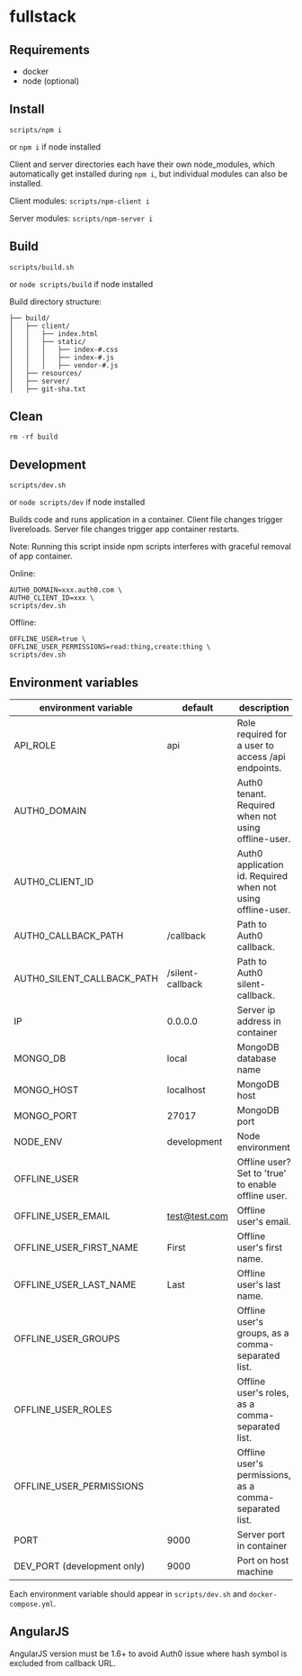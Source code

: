 # fullstack



## Requirements

- docker
- node (optional)



## Install

`scripts/npm i`

or `npm i` if node installed

Client and server directories each have their own node_modules, which
automatically get installed during `npm i`, but individual modules can also be
installed.

Client modules: `scripts/npm-client i`

Server modules: `scripts/npm-server i`



## Build

`scripts/build.sh`

or `node scripts/build` if node installed

Build directory structure:

```
├── build/
│   ├── client/
│   │   ├── index.html
│   │   ├── static/
│   │   │   ├── index-#.css
│   │   │   ├── index-#.js
│   │   │   ├── vendor-#.js
│   ├── resources/
│   ├── server/
│   ├── git-sha.txt
```



## Clean

`rm -rf build`



## Development

`scripts/dev.sh`

or `node scripts/dev` if node installed

Builds code and runs application in a container.
Client file changes trigger livereloads.
Server file changes trigger app container restarts.

Note: Running this script inside npm scripts interferes with graceful removal of
app container.

Online:

```
AUTH0_DOMAIN=xxx.auth0.com \
AUTH0_CLIENT_ID=xxx \
scripts/dev.sh
```

Offline:

```
OFFLINE_USER=true \
OFFLINE_USER_PERMISSIONS=read:thing,create:thing \
scripts/dev.sh
```



## Environment variables

environment variable       | default          | description
-------------------------- | ---------------- | -----------------------------------------------------------
API_ROLE                   | api              | Role required for a user to access /api endpoints.
AUTH0_DOMAIN               |                  | Auth0 tenant. Required when not using offline-user.
AUTH0_CLIENT_ID            |                  | Auth0 application id. Required when not using offline-user.
AUTH0_CALLBACK_PATH        | /callback        | Path to Auth0 callback.
AUTH0_SILENT_CALLBACK_PATH | /silent-callback | Path to Auth0 silent-callback.
IP                         | 0.0.0.0          | Server ip address in container
MONGO_DB                   | local            | MongoDB database name
MONGO_HOST                 | localhost        | MongoDB host
MONGO_PORT                 | 27017            | MongoDB port
NODE_ENV                   | development      | Node environment
OFFLINE_USER               |                  | Offline user? Set to 'true' to enable offline user.
OFFLINE_USER_EMAIL         | test@test.com    | Offline user's email.
OFFLINE_USER_FIRST_NAME    | First            | Offline user's first name.
OFFLINE_USER_LAST_NAME     | Last             | Offline user's last name.
OFFLINE_USER_GROUPS        |                  | Offline user's groups, as a comma-separated list.
OFFLINE_USER_ROLES         |                  | Offline user's roles, as a comma-separated list.
OFFLINE_USER_PERMISSIONS   |                  | Offline user's permissions, as a comma-separated list.
PORT                       | 9000             | Server port in container
DEV_PORT (development only)| 9000             | Port on host machine

Each environment variable should appear in `scripts/dev.sh` and `docker-compose.yml`.



## AngularJS

AngularJS version must be 1.6+ to avoid Auth0 issue where hash symbol is
excluded from callback URL.
